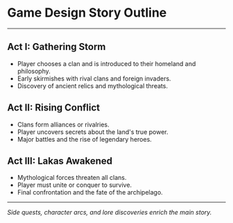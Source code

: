 # Game Design Story Outline

---

## Act I: Gathering Storm
- Player chooses a clan and is introduced to their homeland and philosophy.
- Early skirmishes with rival clans and foreign invaders.
- Discovery of ancient relics and mythological threats.

## Act II: Rising Conflict
- Clans form alliances or rivalries.
- Player uncovers secrets about the land's true power.
- Major battles and the rise of legendary heroes.

## Act III: Lakas Awakened
- Mythological forces threaten all clans.
- Player must unite or conquer to survive.
- Final confrontation and the fate of the archipelago.

---

*Side quests, character arcs, and lore discoveries enrich the main story.* 